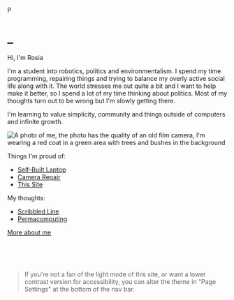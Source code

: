 P

# _

Hi, I'm Rosia

I'm a student into robotics, politics and environmentalism. I spend my time programming, repairing things and trying to balance my overly active social life along with it.
The world stresses me out quite a bit and I want to help make it better, so I spend a lot of my time thinking about politics. Most of my thoughts turn out to be wrong but I'm slowly getting there.

I'm learning to value simplicity, community and things outside of computers and infinite growth.

<img src="profile.jpeg" alt="A photo of me, the photo has the quality of an old film camera, I'm wearing a red coat in a green area with trees and bushes in the background">

Things I'm proud of:
- [Self-Built Laptop](Laptop.html)
- [Camera Repair](Camera.html)
- [This Site](ThisSite.html)

My thoughts:
- [Scribbled Line](ScribbledLine.html)
- [Permacomputing](Permacomputing.html)

[More about me](About.html)

<br>
<br>
<br>

> If you're not a fan of the light mode of this site, or want a lower contrast version for accessibility, you can alter the theme in "Page Settings" at the bottom of the nav bar.
